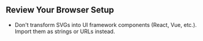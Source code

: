## Review Your Browser Setup
- Don't transform SVGs into UI framework components (React, Vue, etc.). Import them as strings or URLs instead.